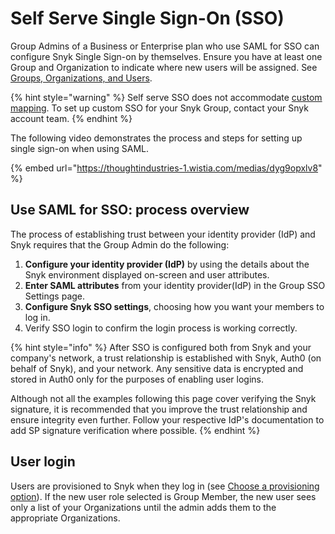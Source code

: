 # Self Serve Single Sign-On (SSO)

Group Admins of a Business or Enterprise plan who use SAML for SSO can configure Snyk Single Sign-on by themselves. Ensure you have at least one Group and Organization to indicate where new users will be assigned. See [Groups, Organizations, and Users](broken-reference).

{% hint style="warning" %}
Self serve SSO does not accommodate [custom mapping](../custom-mapping-option/). To set up custom SSO for your Snyk Group, contact your Snyk account team.
{% endhint %}

The following video demonstrates the process and steps for setting up single sign-on when using SAML.

{% embed url="https://thoughtindustries-1.wistia.com/medias/dyg9opxlv8" %}

## Use SAML for SSO: process overview

The process of establishing trust between your identity provider (IdP) and Snyk requires that the Group Admin do the following:

1. **Configure your identity provider (IdP)** by using the details about the Snyk environment displayed on-screen and user attributes.
2. **Enter SAML attributes** from your identity provider(IdP) in the Group SSO Settings page.
3. **Configure Snyk SSO settings**, choosing how you want your members to log in.
4. Verify SSO login to confirm the login process is working correctly.

{% hint style="info" %}
After SSO is configured both from Snyk and your company's network, a trust relationship is established with Snyk, Auth0 (on behalf of Snyk), and your network. Any sensitive data is encrypted and stored in Auth0 only for the purposes of enabling user logins.&#x20;

Although not all the examples following this page cover verifying the Snyk signature, it is recommended that you improve the trust relationship and ensure integrity even further. Follow your respective IdP's documentation to add SP signature verification where possible.
{% endhint %}

## **User login**

Users are provisioned to Snyk when they log in (see [Choose a provisioning option](../choose-a-provisioning-option.md)). If the new user role selected is Group Member, the new user sees only a list of your Organizations until the admin adds them to the appropriate Organizations.
